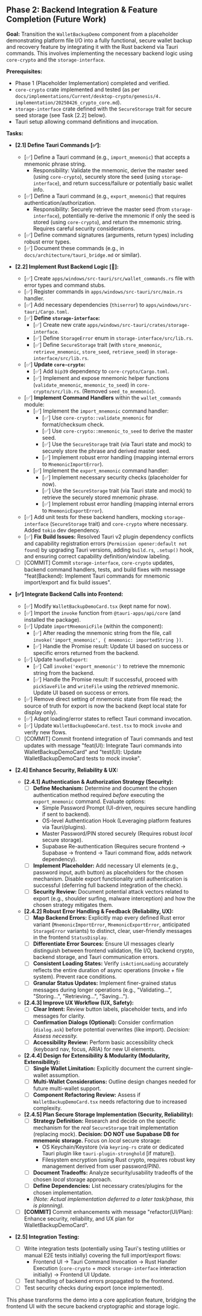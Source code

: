 ## Phase 2: Backend Integration & Feature Completion (Future Work)

**Goal:** Transition the `WalletBackupDemo` component from a placeholder demonstrating platform file I/O into a fully functional, secure wallet backup and recovery feature by integrating it with the Rust backend via Tauri commands. This involves implementing the necessary backend logic using `core-crypto` and the `storage-interface`.

**Prerequisites:**
*   Phase 1 (Placeholder Implementation) completed and verified.
*   `core-crypto` crate implemented and tested (as per `docs/implementations/Current/desktop-crypto/genesis/4. implementation/20250426_crypto_core.md`).
*   `storage-interface` crate defined with the `SecureStorage` trait for secure seed storage (see Task [2.2] below).
*   Tauri setup allowing command definitions and invocation.

**Tasks:**

*   **[2.1] Define Tauri Commands [✅]:**
    *   [✅] Define a Tauri command (e.g., `import_mnemonic`) that accepts a mnemonic phrase string.
        *   Responsibility: Validate the mnemonic, derive the master seed (using `core-crypto`), securely store the seed (using `storage-interface`), and return success/failure or potentially basic wallet info.
    *   [✅] Define a Tauri command (e.g., `export_mnemonic`) that requires authentication/authorization.
        *   Responsibility: Securely retrieve the master seed (from `storage-interface`), potentially re-derive the mnemonic if only the seed is stored (using `core-crypto`), and return the mnemonic string. Requires careful security considerations.
    *   [✅] Define command signatures (arguments, return types) including robust error types.
    *   [✅] Document these commands (e.g., in `docs/architecture/tauri_bridge.md` or similar).

*   **[2.2] Implement Rust Backend Logic [🚧]:**
    *   [✅] Create `apps/windows/src-tauri/src/wallet_commands.rs` file with error types and command stubs.
    *   [✅] Register commands in `apps/windows/src-tauri/src/main.rs` handler.
    *   [✅] Add necessary dependencies (`thiserror`) to `apps/windows/src-tauri/Cargo.toml`.
    *   [✅] **Define `storage-interface`:**
        *   [✅] Create new crate `apps/windows/src-tauri/crates/storage-interface`.
        *   [✅] Define `StorageError` enum in `storage-interface/src/lib.rs`.
        *   [✅] Define `SecureStorage` trait (with `store_mnemonic`, `retrieve_mnemonic`, `store_seed`, `retrieve_seed`) in `storage-interface/src/lib.rs`.
    *   [✅] **Update `core-crypto`:**
        *   [✅] Add `bip39` dependency to `core-crypto/Cargo.toml`.
        *   [✅] Implement and expose mnemonic helper functions (`validate_mnemonic`, `mnemonic_to_seed`) in `core-crypto/src/lib.rs`. (Removed `seed_to_mnemonic`).
    *   [✅] **Implement Command Handlers** within the `wallet_commands` module:
        *   [✅] Implement the `import_mnemonic` command handler:
            *   [✅] Use `core-crypto::validate_mnemonic` for format/checksum check.
            *   [✅] Use `core-crypto::mnemonic_to_seed` to derive the master seed.
            *   [✅] Use the `SecureStorage` trait (via Tauri state and mock) to securely store the phrase and derived master seed.
            *   [✅] Implement robust error handling (mapping internal errors to `MnemonicImportError`).
        *   [✅] Implement the `export_mnemonic` command handler:
            *   [✅] Implement necessary security checks (placeholder for now).
            *   [✅] Use the `SecureStorage` trait (via Tauri state and mock) to retrieve the securely stored mnemonic phrase.
            *   [✅] Implement robust error handling (mapping internal errors to `MnemonicExportError`).
    *   [✅] Add unit tests for these backend handlers, mocking `storage-interface` (`SecureStorage` trait) and `core-crypto` where necessary. Added `tokio` dev dependency.
    *   [✅] **Fix Build Issues:** Resolved Tauri v2 plugin dependency conflicts and capability registration errors (`Permission opener:default not found`) by upgrading Tauri versions, adding `build.rs`, `.setup()` hook, and ensuring correct capability definition/window labeling.
    *   [ ] [COMMIT] Commit `storage-interface`, `core-crypto` updates, backend command handlers, tests, and build fixes with message "feat(Backend): Implement Tauri commands for mnemonic import/export and fix build issues".

*   **[✅] Integrate Backend Calls into Frontend:**
    *   [✅] Modify `WalletBackupDemoCard.tsx` (kept name for now).
    *   [✅] Import the `invoke` function from `@tauri-apps/api/core` (and installed the package).
    *   [✅] Update `importMnemonicFile` (within the component):
        *   [✅] After reading the mnemonic string from the file, call `invoke('import_mnemonic', { mnemonic: importedString })`.
        *   [✅] Handle the Promise result: Update UI based on success or specific errors returned from the backend.
    *   [✅] Update `handleExport`:
        *   [✅] Call `invoke('export_mnemonic')` to retrieve the mnemonic string from the backend.
        *   [✅] Handle the Promise result: If successful, proceed with `pickSaveFile` and `writeFile` using the *retrieved* mnemonic. Update UI based on success or errors.
    *   [✅] Remove direct setting of mnemonic state from file read; the source of truth for export is now the backend (kept local state for display only).
    *   [✅] Adapt loading/error states to reflect Tauri command invocation.
    *   [✅] Update `WalletBackupDemoCard.test.tsx` to mock `invoke` and verify new flows.
    *   [ ] [COMMIT] Commit frontend integration of Tauri commands and test updates with message "feat(UI): Integrate Tauri commands into WalletBackupDemoCard" and "test(UI): Update WalletBackupDemoCard tests to mock invoke".

*   **[2.4] Enhance Security, Reliability & UX:**
    *   **[2.4.1] Authentication & Authorization Strategy (Security):**
        *   [ ] **Define Mechanism:** Determine and document the chosen authentication method required *before* executing the `export_mnemonic` command. Evaluate options:
            *   Simple Password Prompt (UI-driven, requires secure handling if sent to backend).
            *   OS-level Authentication Hook (Leveraging platform features via Tauri/plugins).
            *   Master Password/PIN stored securely (Requires robust *local* secure storage).
            *   Supabase Re-authentication (Requires secure frontend -> Supabase -> frontend -> Tauri command flow, adds network dependency).
        *   [ ] **Implement Placeholder:** Add necessary UI elements (e.g., password input, auth button) as placeholders for the chosen mechanism. Disable export functionality until authentication is successful (deferring full backend integration of the check).
        *   [ ] **Security Review:** Document potential attack vectors related to export (e.g., shoulder surfing, malware interception) and how the chosen strategy mitigates them.
    *   **[2.4.2] Robust Error Handling & Feedback (Reliability, UX):**
        *   [ ] **Map Backend Errors:** Explicitly map every defined Rust error variant (`MnemonicImportError`, `MnemonicExportError`, anticipated `StorageError` variants) to distinct, clear, user-friendly messages in the frontend `StatusDisplay`.
        *   [ ] **Differentiate Error Sources:** Ensure UI messages clearly distinguish between frontend validation, file I/O, backend crypto, backend storage, and Tauri communication errors.
        *   [ ] **Consistent Loading States:** Verify `isActionLoading` accurately reflects the entire duration of async operations (invoke + file system). Prevent race conditions.
        *   [ ] **Granular Status Updates:** Implement finer-grained status messages during longer operations (e.g., "Validating...", "Storing...", "Retrieving...", "Saving...").
    *   **[2.4.3] Improve UX Workflow (UX, Safety):**
        *   [ ] **Clear Intent:** Review button labels, placeholder texts, and info messages for clarity.
        *   [ ] **Confirmation Dialogs (Optional):** Consider confirmation (`dialog.ask`) before potential overwrites (like import). *Decision: Assess necessity.*
        *   [ ] **Accessibility Review:** Perform basic accessibility check (keyboard nav, focus, ARIA) for new UI elements.
    *   **[2.4.4] Design for Extensibility & Modularity (Modularity, Extensibility):**
        *   [ ] **Single Wallet Limitation:** Explicitly document the current single-wallet assumption.
        *   [ ] **Multi-Wallet Considerations:** Outline design changes needed for future multi-wallet support.
        *   [ ] **Component Refactoring Review:** Assess if `WalletBackupDemoCard.tsx` needs refactoring due to increased complexity.
    *   **[2.4.5] Plan Secure Storage Implementation (Security, Reliability):**
        *   [ ] **Strategy Definition:** Research and decide on the specific mechanism for the *real* `SecureStorage` trait implementation (replacing mock). **Decision: DO NOT use Supabase DB for mnemonic storage.** Focus on *local* secure storage:
            *   OS Keychain/Keystore (via `keyring-rs` crate or dedicated Tauri plugin like `tauri-plugin-stronghold` [if mature]).
            *   Filesystem encryption (using Rust crypto, requires robust key management derived from user password/PIN).
        *   [ ] **Document Tradeoffs:** Analyze security/usability tradeoffs of the chosen *local* storage approach.
        *   [ ] **Define Dependencies:** List necessary crates/plugins for the chosen implementation.
        *   *(Note: Actual implementation deferred to a later task/phase, this is planning).*
    *   [ ] **[COMMIT]** Commit enhancements with message "refactor(UI/Plan): Enhance security, reliability, and UX plan for WalletBackupDemoCard".

*   **[2.5] Integration Testing:**
    *   [ ] Write integration tests (potentially using Tauri's testing utilities or manual E2E tests initially) covering the full import/export flows:
        *   Frontend UI -> Tauri Command Invocation -> Rust Handler Execution (`core-crypto` + *mock* `storage-interface` interaction initially) -> Frontend UI Update.
    *   [ ] Test handling of backend errors propagated to the frontend.
    *   [ ] Test security checks during export (once implemented).

This phase transforms the demo into a core application feature, bridging the frontend UI with the secure backend cryptographic and storage logic. 